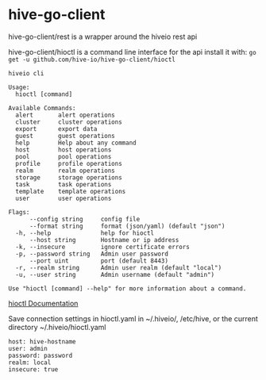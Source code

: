 # hive-go-client

hive-go-client/rest is a wrapper around the hiveio rest api

hive-go-client/hioctl is a command line interface for the api
install it with: `go get -u github.com/hive-io/hive-go-client/hioctl`

```
hiveio cli

Usage:
  hioctl [command]

Available Commands:
  alert       alert operations
  cluster     cluster operations
  export      export data
  guest       guest operations
  help        Help about any command
  host        host operations
  pool        pool operations
  profile     profile operations
  realm       realm operations
  storage     storage operations
  task        task operations
  template    template operations
  user        user operations

Flags:
      --config string     config file
      --format string     format (json/yaml) (default "json")
  -h, --help              help for hioctl
      --host string       Hostname or ip address
  -k, --insecure          ignore certificate errors
  -p, --password string   Admin user password
      --port uint         port (default 8443)
  -r, --realm string      Admin user realm (default "local")
  -u, --user string       Admin username (default "admin")

Use "hioctl [command] --help" for more information about a command.
```
[hioctl Documentation](docs/hioctl.md)

Save connection settings in hioctl.yaml in ~/.hiveio/, /etc/hive, or the current directory
~/.hiveio/hioctl.yaml
```
host: hive-hostname
user: admin
password: password
realm: local
insecure: true
```


